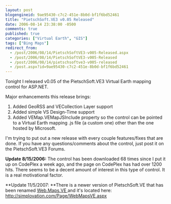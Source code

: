 ```yaml
---
layout: post
blogengineid: 9ae95430-c7c2-451e-8b0d-bf1f6bd52461
title: "PietschSoft.VE3 v0.05 Released"
date: 2006-08-14 23:38:00 -0500
comments: true
published: true
categories: ["Virtual Earth", "GIS"]
tags: ["Bing Maps"]
redirect_from: 
  - /post/2006/08/14/PietschSoftVE3-v005-Released.aspx
  - /post/2006/08/14/PietschSoftVE3-v005-Released
  - /post/2006/08/14/pietschsoftve3-v005-released
  - /post.aspx?id=9ae95430-c7c2-451e-8b0d-bf1f6bd52461
---
```

<!-- more -->


Tonight I released v0.05 of the PietschSoft.VE3 Virtual Earth mapping control for ASP.NET.



Major enhancements this release brings:

<ol>
	<li>Added GeoRSS and VECollection Layer support </li>
	<li>Added simple VS Design-Time support </li>
	<li>Added VEMap.VEMapJSInclude property so the control can be pointed to a Virtual Earth mapping .js file (a custom one) other than the one hosted by Microsoft.</li>
</ol>


I&#39;m trying to put out a new release with every couple features/fixes that are done. If you have any questions/comments about the control, just post it on the PietschSoft.VE3 Forums.



**Update 8/15/2006:** The control has been downloaded 68 times since I put it up on CodePlex a week ago, and the page on CodePlex has had over 1200 hits. There seems to be a decent amount of interest in this type of control. It is a real motivational factor.



**Update 11/5/2007: **There is a newer version of PietschSoft.VE that has been renamed <a href="http://simplovation.com/Page/WebMapsVE.aspx">Web.Maps.VE </a>and it&#39;s located here: <a href="http://simplovation.com/Page/WebMapsVE.aspx">http://simplovation.com/Page/WebMapsVE.aspx</a>

